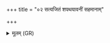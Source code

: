 +++
title = "०२ सत्यजितं शपथयावनीं सहमानाम्"

+++
<details><summary>मूलम् (GR)</summary>

सत्यजितं शपथयावनीं  
सहमानां पुनःसराम् ।  
सर्वाः सम् अह्व्य् ओषधीर्  
इतो मा पारयान् इति ॥
</details>